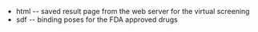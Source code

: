 - html -- saved result page from the web server for the virtual screening
- sdf -- binding poses for the FDA approved drugs
